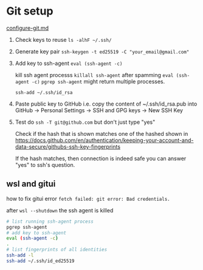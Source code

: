 # Git setup

[configure-git.md](https://gist.github.com/qin-yu/bc26a2d280ee2e93b2d7860a1bfbd0c5)

1. Check keys to reuse
   `ls -alhF ~/.ssh/`

2. Generate key pair
   `ssh-keygen -t ed25519 -C "your_email@gmail.com"`

3. Add key to ssh-agent
   `eval (ssh-agent -c)`

   kill ssh agent processs `killall ssh-agent` after spamming `eval (ssh-agent -c)`
   `pgrep ssh-agent` might return multiple processes.

   `ssh-add ~/.ssh/id_rsa`

4. Paste public key to GitHub i.e. copy the content of ~/.ssh/id_rsa.pub into
   GitHub -> Personal Settings -> SSH and GPG keys -> New SSH Key

5. Test
   do `ssh -T git@github.com` but don't just type "yes"

   Check if the hash that is shown matches one of the hashed shown in
   https://docs.github.com/en/authentication/keeping-your-account-and-data-secure/githubs-ssh-key-fingerprints

   If the hash matches, then connection is indeed safe you can answer "yes" to ssh's question.

## wsl and gitui

how to fix gitui error `fetch failed: git error: Bad credentials.`

after `wsl --shutdown` the ssh agent is killed

```bash
# list running ssh-agent process
pgrep ssh-agent
# add key to ssh-agent
eval (ssh-agent -c)
.
# list fingerprints of all identities
ssh-add -l
ssh-add ~/.ssh/id_ed25519
```
